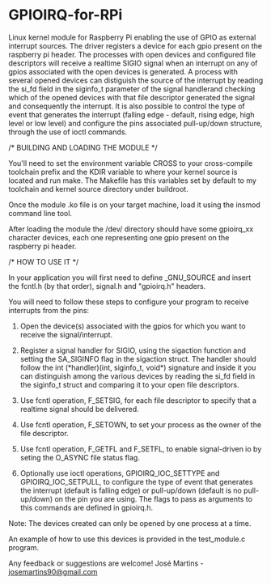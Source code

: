 # GPIOIRQ-for-RPi

Linux kernel module for Raspberry Pi enabling the use of GPIO as external interrupt sources.
The driver registers a device for each gpio present on the raspberry pi header. The processes with open devices and configured file descriptors will receive a realtime SIGIO signal when an interrupt on any of gpios associated with the open devices is generated. A process with several opened devices can distiguish the source of the interrupt by reading the si_fd field in the siginfo_t parameter of the signal handlerand checking which of the opened devices with that file descriptor generated the signal and consequently the interrupt.
It is also possible to control the type of event that generates the interrupt (falling edge - default, rising edge, high level or low level) and configure the pins associated pull-up/down structure, through the use of ioctl commands.


/* BUILDING AND LOADING THE MODULE */

You'll need to set the environment variable CROSS to your cross-compile toolchain prefix and the KDIR variable to where your kernel source is located and run make. The Makefile has this variables set by default to my toolchain and kernel source directory under buildroot.

Once the module .ko file is on your target machine, load it using the insmod command line tool.

After loading the module the /dev/ directory should have some gpioirq_xx character devices, 
each one representing one gpio present on the raspberry pi header.


/* HOW TO USE IT */

In your application you will first need to define _GNU_SOURCE and insert the fcntl.h (by that order), signal.h and "gpioirq.h" headers.

You will need to follow these steps to configure your program to receive interrupts from the pins:

1) Open the device(s) associated with the gpios for which you want to receive the signal/interrupt.

2) Register a signal handler for SIGIO, using the sigaction function and setting the SA_SIGINFO flag in the sigaction struct.
The handler should follow the int (\*handler)(int, siginfo_t, void\*) signature and inside it you can distinguish among the various devices by reading the si_fd field in the siginfo_t struct and comparing it to your open file descriptors.

3) Use fcntl operation, F_SETSIG, for each file descriptor to specify that a realtime signal should be delivered.

4) Use fcntl operation, F_SETOWN, to set your process as the owner of the file descriptor.

5) Use fcntl operation, F_GETFL and F_SETFL, to enable signal-driven io by seting the O_ASYNC file status flag.

6) Optionally use ioctl operations, GPIOIRQ_IOC_SETTYPE and GPIOIRQ_IOC_SETPULL, to configure the type of event that generates the interrupt (default is falling edge) or pull-up/down (default is no pull-up/down) on the pin you are using. The flags to pass as arguments to this commands are defined in gpioirq.h.

Note: The devices created can only be opened by one process at a time.

An example of how to use this devices is provided in the test_module.c program.


Any feedback or suggestions are welcome!
José Martins - josemartins90@gmail.com
